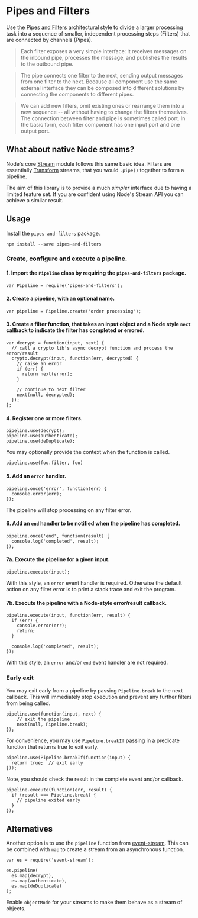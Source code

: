 # Pipes and Filters

Use the [Pipes and Filters](http://www.eaipatterns.com/PipesAndFilters.html) architectural style to divide a larger processing task into a sequence of smaller, independent processing steps (Filters) that are connected by channels (Pipes).

> Each filter exposes a very simple interface: it receives messages on the inbound pipe, processes the message, and publishes the results to the outbound pipe. 

> The pipe connects one filter to the next, sending output messages from one filter to the next. Because all component use the same external interface they can be composed into different solutions by connecting the components to different pipes. 

> We can add new filters, omit existing ones or rearrange them into a new sequence -- all without having to change the filters themselves. The connection between filter and pipe is sometimes called port. In the basic form, each filter component has one input port and one output port.

## What about native Node streams?

Node's core [Stream](http://nodejs.org/api/stream.html) module follows this same basic idea. Filters are essentially [Transform](http://nodejs.org/api/stream.html#stream_class_stream_transform_1) streams, that you would `.pipe()` together to form a pipeline. 

The aim of this library is to provide a much *simpler* interface due to having a limited feature set. If you are confident using Node's Stream API you can achieve a similar result.

## Usage

Install the `pipes-and-filters` package.

	npm install --save pipes-and-filters

### Create, configure and execute a pipeline.

#### 1. Import the `Pipeline` class by requiring the `pipes-and-filters` package.

	var Pipeline = require('pipes-and-filters');

#### 2. Create a pipeline, with an optional name.

	var pipeline = Pipeline.create('order processing');

#### 3. Create a filter function, that takes an input object and a Node style `next` callback to indicate the filter has completed or errored.

	var decrypt = function(input, next) {
	  // call a crypto lib's async decrypt function and process the error/result
	  crypto.decrypt(input, function(err, decrypted) {
	    // raise an error
	    if (err) {
	  	  return next(error);
	    }

	    // continue to next filter
	    next(null, decrypted);
	  }); 
	};

#### 4. Register one or more filters.

	pipeline.use(decrypt);
	pipeline.use(authenticate);
	pipeline.use(deDuplicate);

You may optionally provide the context when the function is called.

	pipeline.use(foo.filter, foo)

#### 5. Add an `error` handler.

	pipeline.once('error', function(err) {
	  console.error(err);
	});
	
The pipeline will stop processing on any filter error.

#### 6. Add an `end` handler to be notified when the pipeline has completed.

	pipeline.once('end', function(result) {
	  console.log('completed', result);
	});

#### 7a. Execute the pipeline for a given input.

	pipeline.execute(input);

With this style, an `error` event handler is required. Otherwise the default action on any filter error is to print a stack trace and exit the program.

#### 7b. Execute the pipeline with a Node-style error/result callback.

	pipeline.execute(input, function(err, result) {
	  if (err) {
	    console.error(err);
	    return;
	  }

	  console.log('completed', result);
	});

With this style, an `error` and/or `end` event handler are not required.

### Early exit

You may exit early from a pipeline by passing `Pipeline.break` to the next callback. This will immediately stop execution and prevent any further filters from being called.

   	pipeline.use(function(input, next) {
   		// exit the pipeline
   		next(null, Pipeline.break);
	});

For convenience, you may use `Pipeline.breakIf` passing in a predicate function that returns true to exit early.

	pipeline.use(Pipeline.breakIf(function(input) {
      return true;  // exit early
  	}));

 Note, you should check the result in the complete event and/or callback.

 	pipeline.execute(function(err, result) {
 	  if (result === Pipeline.break) {
 	    // pipeline exited early
 	  }
 	});
 	
## Alternatives

Another option is to use the `pipeline` function from  [event-stream](https://github.com/dominictarr/event-stream#pipeline-stream1streamn). This can be combined with `map` to create a stream from an asynchronous function. 

 	var es = require('event-stream');
  
 	es.pipeline(
 	  es.map(decrypt),
 	  es.map(authenticate),
 	  es.map(deDuplicate)
 	);
 	
Enable `objectMode` for your streams to make them behave as a stream of objects.